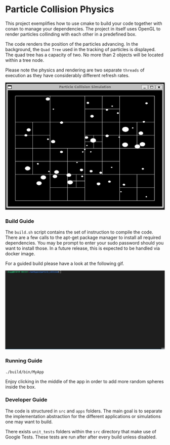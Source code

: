 # Particle Collision Physics

This project exemplifies how to use cmake to build your code together with conan to manage your dependencies. The project in itself uses OpenGL to render particles collinding with each other in a predefined box.

The code renders the position of the particles advancing. In the background, the `Quad Tree` used in the tracking of particles is displayed. The quad tree has a capacity of two. No more than 2 objects will be located within a tree node.

Please note the physics and rendering are two separate `threads` of execution as they have considerably different refresh rates.


![](gifs/MyApp.gif)


### Build Guide

The `build.sh` script contains the set of instruction to compile the code. There are a few calls to the apt-get package manager to install all required dependencies. You may be prompt to enter your sudo password should you want to install those. In a future release, this is expected to be handled via docker image.

For a guided build please have a look at the following gif.

![](gifs/build_guide.gif)

### Running Guide

```
./build/bin/MyApp
```

Enjoy clicking in the middle of the app in order to add more random spheres inside the box.


### Developer Guide

The code is structured in `src` and `apps` folders. The main goal is to separate the implementation
abstraction for the different applications or simulations one may want to build.

There exists `unit_tests` folders within the `src` directory that make use of Google Tests.
These tests are run after after every build unless disabled.

